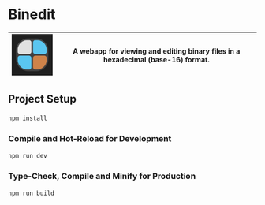 # Binedit

|![Binedit logo](/public/icon.svg "App Icon") | A webapp for viewing and editing binary files in a hexadecimal (base-16) format. |
|-|-|

## Project Setup

```sh
npm install
```

### Compile and Hot-Reload for Development

```sh
npm run dev
```

### Type-Check, Compile and Minify for Production

```sh
npm run build
```
